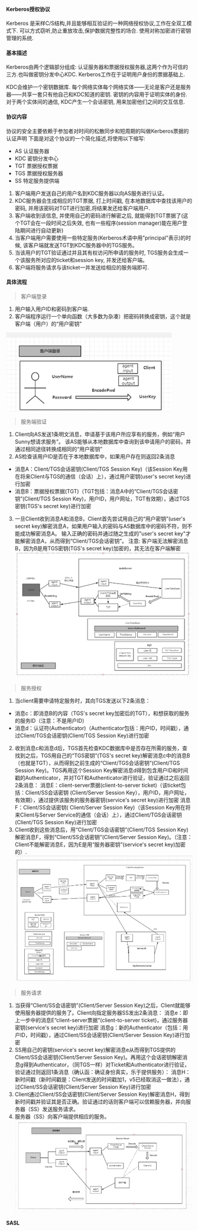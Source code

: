 #### Kerberos授权协议
Kerberos 是采样C/S结构,并且能够相互验证的一种网络授权协议,工作在全双工模式下.
可以方式窃听,防止重放攻击,保护数据完整性的场合. 使用对称加密进行密钥管理的系统.

#### 基本描述
Kerberos由两个逻辑部分组成: 认证服务器和票据授权服务器,这两个作为可信的三方.也叫做密钥分发中心KDC.
Kerberos工作在于证明用户身份的票据基础上.

KDC会维护一个密钥数据库. 每个网络实体每个网络实体——无论是客户还是服务器——共享一套只有他自己和KDC知道的密钥.
密钥的内容用于证明实体的身份. 对于两个实体间的通信, KDC产生一个会话密钥, 用来加密他们之间的交互信息.

#### 协议内容
协议的安全主要依赖于参加者对时间的松散同步和短周期的叫做Kerberos票据的认证声明
下面是对这个协议的一个简化描述,将使用以下缩写:

+ AS    认证服务器
+ KDC   密钥分发中心
+ TGT   票据授权票据
+ TGS   票据授权服务器
+ SS    特定服务提供端

1. 客户端用户发送自己的用户名到KDC服务器以向AS服务进行认证。
2. KDC服务器会生成相应的TGT票据, 打上时间戳, 在本地数据库中查找该用户的密码, 并用该密码对TGT进行加密,将结果发还给客户端用户.
3. 客户端收到该信息, 并使用自己的密码进行解密之后, 就能得到TGT票据了(这个TGT会在一段时间之后失效, 也有一些程序(session manager)能在用户登陆期间进行自动更新)
4. 当客户端用户需要使用一些特定服务(Kerberos术语中用"principal"表示)的时候, 该客户端就发送TGT到KDC服务器中的TGS服务。
5. 当该用户的TGT验证通过并且其有权访问所申请的服务时, TGS服务会生成一个该服务所对应的ticket和session key, 并发还给客户端。
6. 客户端将服务请求与该ticket一并发送给相应的服务端即可.

#### 具体流程

> 客户端登录
1. 用户输入用户ID和密码到客户端.
2. 客户端程序运行一个单向函数（大多数为杂凑）把密码转换成密钥，这个就是客户端（用户）的“用户密钥”

![客户端登录](img/kerberos客户端设计.png)

> 服务端验证
1. Client向AS发送1条明文消息，申请基于该用户所应享有的服务，例如“用户Sunny想请求服务”。
该AS能够从本地数据库中查询到该申请用户的密码，并通过相同途径转换成相同的“用户密钥”
2. AS检查该用户ID是否在于本地数据库中，如果用户存在则返回2条消息
+ 消息A：Client/TGS会话密钥(Client/TGS Session Key)（该Session Key用在将来Client与TGS的通信（会话）上），通过用户密钥(user's secret key)进行加密
+ 消息B：票据授权票据(TGT)（TGT包括：消息A中的“Client/TGS会话密钥”(Client/TGS Session Key)，用户ID，用户网址，TGT有效期），通过TGS密钥(TGS's secret key)进行加密
3. 一旦Client收到消息A和消息B，Client首先尝试用自己的“用户密钥”(user's secret key)解密消息A，如果用户输入的密码与AS数据库中的密码不符，则不能成功解密消息A。
输入正确的密码并通过随之生成的"user's secret key"才能解密消息A，从而得到“Client/TGS会话密钥”。
注意: 客户端无法解密消息B，因为B是用TGS密钥(TGS's secret key)加密的，其无法在客户端解密
![服务端验证](img/kerberos服务端验证设计.png)

> 服务授权
1. 当client需要申请特定服务时，其向TGS发送以下2条消息：
+ 消息c：即消息B的内容（TGS's secret key加密后的TGT），和想获取的服务的服务ID（注意：不是用户ID）
+ 消息d：认证符(Authenticator)（Authenticator包括：用户ID，时间戳），通过Client/TGS会话密钥(Client/TGS Session Key)进行加密
2. 收到消息c和消息d后，TGS首先检查KDC数据库中是否存在所需的服务，查找到之后，TGS用自己的“TGS密钥”(TGS's secret key)解密消息c中的消息B（也就是TGT），从而得到之前生成的“Client/TGS会话密钥”(Client/TGS Session Key)。TGS再用这个Session Key解密消息d得到包含用户ID和时间戳的Authenticator，并对TGT和Authenticator进行验证，验证通过之后返回2条消息：
消息E：client-server票据(client-to-server ticket)（该ticket包括：Client/SS会话密钥 (Client/Server Session Key），用户ID，用户网址，有效期），通过提供该服务的服务器密钥(service's secret key)进行加密
消息F：Client/SS会话密钥( Client/Server Session Key)（该Session Key用在将来Client与Server Service的通信（会话）上），通过Client/TGS会话密钥(Client/TGS Session Key)进行加密
3. Client收到这些消息后，用“Client/TGS会话密钥”(Client/TGS Session Key)解密消息F，得到“Client/SS会话密钥”(Client/Server Session Key)。（注意：Client不能解密消息E，因为E是用“服务器密钥”(service's secret key)加密的）.
![服务授权](img/kerberos服务授权设计.png)

> 服务请求
1. 当获得“Client/SS会话密钥”(Client/Server Session Key)之后，Client就能够使用服务器提供的服务了。Client向指定服务器SS发出2条消息：
消息e：即上一步中的消息E“client-server票据”(client-to-server ticket)，通过服务器密钥(service's secret key)进行加密
消息g：新的Authenticator（包括：用户ID，时间戳），通过Client/SS会话密钥(Client/Server Session Key)进行加密
2. SS用自己的密钥(service's secret key)解密消息e从而得到TGS提供的Client/SS会话密钥(Client/Server Session Key)。再用这个会话密钥解密消息g得到Authenticator，（同TGS一样）对Ticket和Authenticator进行验证，验证通过则返回1条消息（确认函：确证身份真实，乐于提供服务）：
消息H：新时间戳（新时间戳是：Client发送的时间戳加1，v5已经取消这一做法），通过Client/SS会话密钥(Client/Server Session Key)进行加密
3. Client通过Client/SS会话密钥(Client/Server Session Key)解密消息H，得到新时间戳并验证其是否正确。验证通过的话则客户端可以信赖服务器，并向服务器（SS）发送服务请求。
4. 服务器（SS）向客户端提供相应的服务。
![服务请求](img/kerberos服务请求设计.png)

#### SASL
